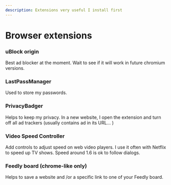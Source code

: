 ```yaml
---
description: Extensions very useful I install first
---
```


# Browser extensions

### uBlock origin

Best ad blocker at the moment. Wait to see if it will work in future chromium versions.

### LastPassManager

Used to store my passwords.

### PrivacyBadger

Helps to keep my privacy. In a new website, I open the extension and turn off all ad trackers \(usually contains ad in its URL... \)

### Video Speed Controller

Add controls to adjust speed on web video players. I use it often with Netflix to speed up TV shows. Speed around 1.6 is ok to follow dialogs.

### Feedly board \(chrome-like only\)

Helps to save a website and /or a specific link to one of your Feedly board.

